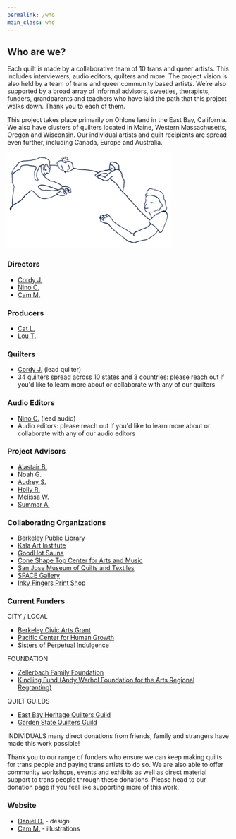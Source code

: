 ```yaml
---
permalink: /who
main_class: who
---
```


## Who are we?

Each quilt is made by a collaborative team of 10 trans and queer artists. This includes interviewers, audio editors, quilters and more. The project vision is also held by a team of trans and queer community based artists. We’re also supported by a broad array of informal advisors, sweeties, therapists, funders, grandparents and teachers who have laid the path that this project walks down. Thank you to each of them.

This project takes place primarily on Ohlone land in the East Bay, California. We also have clusters of quilters located in Maine, Western Massachusetts, Oregon and Wisconsin. Our individual artists and quilt recipients are spread even further, including Canada, Europe and Australia.

<img
  id="illustration-who"
  src="/assets/images/illustration-who-2.png"
  width="372" height="218"
/>

### Directors

* [Cordy J.](http://corduroyjoan.com)
* [Nino C.](https://www.instagram.com/princejellobeb/?hl=en)
* [Cam M.](https://www.instagram.com/cam_mender_in_leaf/?hl=en)

### Producers

* [Cat L.](https://coneshapetop.com/)
* [Lou T.](https://www.good-hot.com/)

### Quilters

* [Cordy J.](http://corduroyjoan.com) (lead quilter)
* 34 quilters spread across 10 states and 3 countries: please reach out if you'd like to learn more about or collaborate with any of our quilters

### Audio Editors

* [Nino C.](https://www.instagram.com/princejellobeb/?hl=en) (lead audio)
* Audio editors: please reach out if you'd like to learn more about or collaborate with any of our audio editors


### Project Advisors

* [Alastair B.](https://www.kalw.org/people/alastair-boone)
* Noah G.
* [Audrey S.](http://therapywithaudrey.com)
* [Holly R.](truefalse.org)
* [Melissa W.](https://melissawymantherapy.com/)
* [Summar A.](https://summarabdallah.com/)

### Collaborating Organizations

* [Berkeley Public Library](https://www.berkeleypubliclibrary.org/)
* [Kala Art Institute](http://kala.org)
* [GoodHot Sauna](https://www.good-hot.com/)
* [Cone Shape Top Center for Arts and Music](https://coneshapetop.com/)
* [San Jose Museum of Quilts and Textiles](https://sj-mqt.org/)
* [SPACE Gallery](https://space538.org/)
* [Inky Fingers Print Shop](https://www.inkyfingersprintshop.com/)

### Current Funders

CITY / LOCAL
* [Berkeley Civic Arts Grant](https://berkeleyca.gov/community-recreation/civic-arts/civic-arts-grants)
* [Pacific Center for Human Growth](https://www.pacificcenter.org/)
* [Sisters of Perpetual Indulgence](https://www.thesisters.org/)
  


FOUNDATION
* [Zellerbach Family Foundation](https://communityarts.zff.org/)
* [Kindling Fund (Andy Warhol Foundation for the Arts Regional Regranting)](thekindlingfund.org)
  

QUILT GUILDS
* [East Bay Heritage Quilters Guild](http://ebhq.org)
* [Garden State Quilters Guild](https://www.gardenstatequiltersguild.com/)


INDIVIDUALS
many direct donations from friends, family and strangers have made this work possible!


Thank you to our range of funders who ensure we can keep making quilts for trans people and paying trans artists to do so. We are also able to offer community workshops, events and exhibits as well as direct material support to trans people through these donations. Please head to our donation page if you feel like supporting more of this work.

### Website

* [Daniel D.](https://danieldickison.com/) - design
* [Cam M.](https://www.instagram.com/cam_mender_in_leaf/?hl=en) - illustrations
